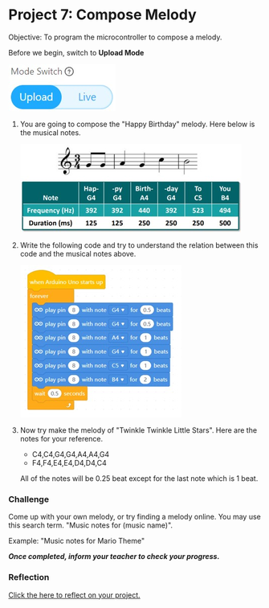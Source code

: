 # Project 7: Compose Melody

Objective: To program the microcontroller to compose a melody.

Before we begin, switch to **Upload Mode**

![](images/toggle_UploadMode.jpg)

1. You are going to compose the "Happy Birthday" melody. Here below is the musical notes.

    ![](images/p7_songNote.jpg)

2. Write the following code and try to understand the relation between this code and the musical notes above.

    ![](images/p7_code.jpg)

3. Now try make the melody of "Twinkle Twinkle Little Stars". Here are the notes for your reference.

    - C4,C4,G4,G4,A4,A4,G4
    - F4,F4,E4,E4,D4,D4,C4 


    All of the notes will be 0.25 beat except for the last note which is 1 beat.

### Challenge
Come up with your own melody, or try finding a melody online. You may use this search term.
"Music notes for (music name)".

Example: "Music notes for Mario Theme"

***Once completed, inform your teacher to check your progress.***

### Reflection
[Click the here to reflect on your project.](https://forms.office.com/r/YR0ZL9FYJe)
